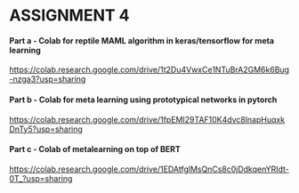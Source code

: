 # ASSIGNMENT 4

#### Part a - Colab for  reptile MAML algorithm in keras/tensorflow  for meta learning 

https://colab.research.google.com/drive/1t2Du4VwxCe1NTuBrA2GM6k6Bug-nzga3?usp=sharing

#### Part b - Colab for meta learning using prototypical networks in pytorch

https://colab.research.google.com/drive/1fpEMI29TAF10K4dvc8lnapHuqxkDnTy5?usp=sharing

#### Part c - Colab of metalearning on top of BERT

https://colab.research.google.com/drive/1EDAtfglMsQnCs8c0jDdkqenYRIdt-0T_?usp=sharing
